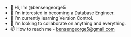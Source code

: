 - 👋 Hi, I’m @bensengeorge5
- 👀 I’m interested in becoming a Database Engineer.
- 🌱 I’m currently learning Version Control.
- 💞️ I’m looking to collaborate on anything and everything.
- 📫 How to reach me - bensengeorge5@gmail.com

<!---
bensengeorge5/bensengeorge5 is a ✨ special ✨ repository because its `README.md` (this file) appears on your GitHub profile.
You can click the Preview link to take a look at your changes.
--->
